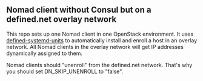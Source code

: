 ## Nomad client without Consul but on a defined.net overlay network

This repo sets up one Nomad client in one OpenStack environment. It uses [defined-systemd-units](https://github.com/quickvm/defined-systemd-units) to automatically install and enroll a host in an overlay network. 
All Nomad clients in the overlay network will get IP addresses dynamically assigned to them. 

Nomad clients should "unenroll" from the defined.net network. That's why you should set DN_SKIP_UNENROLL to "false". 
